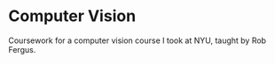 Computer Vision
===============

Coursework for a computer vision course I took at NYU, taught by Rob Fergus.